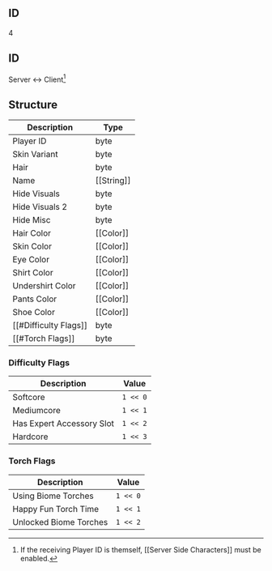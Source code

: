 ## ID
4

## ID
Server <-> Client[^1]

## Structure
| Description           | Type       |
|-----------------------|------------|
| Player ID             | byte       |
| Skin Variant          | byte       |
| Hair                  | byte       |
| Name                  | [[String]] |
| Hide Visuals          | byte       |
| Hide Visuals 2        | byte       |
| Hide Misc             | byte       |
| Hair Color            | [[Color]]  |
| Skin Color            | [[Color]]  |
| Eye Color             | [[Color]]  |
| Shirt Color           | [[Color]]  |
| Undershirt Color      | [[Color]]  |
| Pants Color           | [[Color]]  |
| Shoe Color            | [[Color]]  |
| [[#Difficulty Flags]] | byte       |
| [[#Torch Flags]]      | byte       |

### Difficulty Flags
| Description               | Value    |
|---------------------------|----------|
| Softcore                  | `1 << 0` |
| Mediumcore                | `1 << 1` |
| Has Expert Accessory Slot | `1 << 2` |
| Hardcore                  | `1 << 3` |

### Torch Flags
| Description            | Value    |
|------------------------|----------|
| Using Biome Torches    | `1 << 0` |
| Happy Fun Torch Time   | `1 << 1` |
| Unlocked Biome Torches | `1 << 2` |

[^1]: If the receiving Player ID is themself, [[Server Side Characters]] must be enabled.